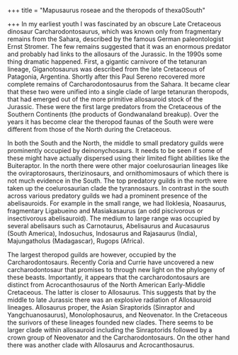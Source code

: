 +++
title = "Mapusaurus roseae and the theropods of thexa0South"

+++
In my earliest youth I was fascinated by an obscure Late Cretaceous
dinosaur Carcharodontosaurus, which was known only from fragmentary
remains from the Sahara, described by the famous German paleontologist
Ernst Stromer. The few remains suggested that it was an enormous
predator and probably had links to the allosaurs of the Jurassic. In the
1990s some thing dramatic happened. First, a gigantic carnivore of the
tetanuran lineage, Giganotosaurus was described from the late Cretaceous
of Patagonia, Argentina. Shortly after this Paul Sereno recovered more
complete remains of Carcharodontosaurus from the Sahara. It became clear
that these two were unified into a single clade of large tetanuran
theropods, that had emerged out of the more primitive allosauroid stock
of the Jurassic. These were the first large predators from the
Cretaceous of the Southern Continents (the products of Gondwanaland
breakup). Over the years it has become clear the theropod faunas of the
South were were different from those of the North during the Cretaceous.

In both the South and the North, the middle to small predatory guilds
were prominently occupied by deinonychosaurs. It needs to be seen if
some of these might have actually dispersed using their limited flight
abilities like the Buiteraptor. In the north there were other major
coelurosaurian lineages like the oviraptorosaurs, therizinosaurs, and
ornithomimosaurs of which there is not much evidence in the South. The
top predatory guilds in the north were taken up the coelurosaurian clade
the tyrannosaurs. In contrast in the south across various predatory
guilds we had a prominent presence of the abelisauroids. For example in
the small range, we had Iloklesia, Noasaurus, fragmentary Ligabueino and
Masiakasaurus (an odd piscivorous or insectivorous abelisauroid). The
medium to large range was occupied by several abelisaurs such as
Carnotaurus, Abelisaurus and Aucasaurus (South America), Indosuchus,
Indosaurus and Rajasaurus (India), Majungatholus (Madagascar), Rugops
(Africa).

The largest theropod guilds are however, occupied by the
Carcharodontosaurs. Recently Coria and Currie have uncovered a new
carcharodontosaur that promises to through new light on the phylogeny of
these beasts. Importantly, it appears that the carcharodontosaurs are
distinct from Acrocanthosaurus of the North American Early-Middle
Cretaceous. The latter is closer to Allosaurus. This suggests that by
the middle to late Jurassic there was an explosive radiation of
Allosauroid lineages. Allosaurus proper, the Asian Siraptorids
(Sinraptor and Yangchuanosaurus), Monolophosaurus, and Neovenator. In
the Cretaceous the surivors of these lineages founded new clades. There
seems to be larger clade within allosauroid including the Sinraptorids
followed by a crown group of Neovenator and the Carcharodontosaurs. On
the other hand there was another clade with Allosaurus and
Acrocanthosaurus.
